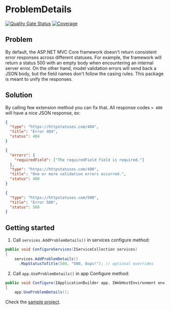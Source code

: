 # ProblemDetails

[![Quality Gate Status](https://sonarcloud.io/api/project_badges/measure?project=ProblemDetails_ProblemDetails&metric=alert_status)](https://sonarcloud.io/dashboard?id=ProblemDetails_ProblemDetails)
[![Coverage](https://sonarcloud.io/api/project_badges/measure?project=ProblemDetails_ProblemDetails&metric=coverage)](https://sonarcloud.io/dashboard?id=ProblemDetails_ProblemDetails)

## Problem

By default, the ASP.NET MVC Core framework doesn't return consistent error responses across different statuses. For example, the framework will return a status 500 with an empty body when encountering an internal server error.  On the other hand, model validation errors will send back a JSON body, but the field names don't follow the casing rules. This package is meant to unify the responses.

## Solution

By calling few extension method you can fix that. All response codes `> 400` will have a nice JSON response, ex:

```json
{
  "type": "https://httpstatuses.com/404",
  "title": "Error 404",
  "status": 404
}
```

```json
{
  "errors": {
    "requiredField": ["The requiredField field is required."]
  },
  "type": "https://httpstatuses.com/400",
  "title": "One or more validation errors occurred.",
  "status": 400
}
```

```json
{
  "type": "https://httpstatuses.com/500",
  "title": "Error 500",
  "status": 500
}
```

## Getting started

1. Call `services.AddProblemDetails()` in services configure method:

```c#
public void ConfigureServices(IServiceCollection services)
{
    services.AddProblemDetails()
      .MapStatusToTitle(500, "500, Oops!"); // optional overrides
```

2. Call `app.UseProblemDetails()` in app Configure method:

```c#
public void Configure(IApplicationBuilder app, IWebHostEnvironment env)
{
    app.UseProblemDetails();
```

Check the [sample project](https://github.com/ProblemDetails/ProblemDetails/tree/main/samples/Sample.WebApi).

